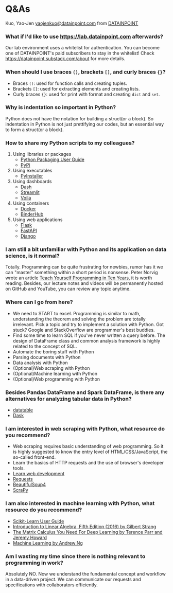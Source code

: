 # Q&As

Kuo, Yao-Jen <yaojenkuo@datainpoint.com> from [DATAINPOINT](https://www.datainpoint.com/)

### What if I'd like to use <https://lab.datainpoint.com> afterwards?

Our lab environment uses a whitelist for authentication. You can become one of DATAINPOINT's paid subscribers to stay in the whitelist! Check <https://datainpoint.substack.com/about> for more details.

### When should I use braces `()`, brackets `[]`, and curly braces `{}`?

- Braces `()`: used for function calls and creating tuples.
- Brackets `[]`: used for extracting elements and creating lists.
- Curly braces `{}`: used for print with format and creating `dict` and `set`.

### Why is indentation so important in Python?

Python does not have the notation for building a struct(or a block). So indentation in Python is not just prettifying our codes, but an essential way to form a struct(or a block).

### How to share my Python scripts to my colleagues?

1. Using libraries or packages
    - [Python Packaging User Guide](https://packaging.python.org/)
    - [PyPi](https://pypi.org/)
2. Using executables
    - [PyInstaller](https://www.pyinstaller.org/)
3. Using dashboards
    - [Dash](https://plotly.com/dash/)
    - [Streamlit](https://www.streamlit.io/)
    - [Voila](https://github.com/voila-dashboards/voila)
4. Using containers
    - [Docker](https://www.docker.com/)
    - [BinderHub](https://mybinder.org/)
5. Using web applications
    - [Flask](https://flask.palletsprojects.com/en/1.1.x/)
    - [FastAPI](https://fastapi.tiangolo.com/)
    - [Django](https://www.djangoproject.com/)

### I am still a bit unfamiliar with Python and its application on data science, is it normal?

Totally. Programming can be quite frustrating for newbies, rumor has it we can "master" something within a short period is nonsense. Peter Norvig wrote an article [Teach Yourself Programming in Ten Years](https://norvig.com/21-days.html), it is worth reading. Besides, our lecture notes and videos will be permanently hosted on GitHub and YouTube, you can review any topic anytime.

### Where can I go from here?

- We need to START to excel. Programming is similar to math, understanding the theorem and solving the problem are totally irrelevant. Pick a topic and try to implement a solution with Python. Got stuck? Google and StackOverflow are programmer's best buddies.
- Find some time to learn SQL if you've never written a query before. The design of DataFrame class and common analysis framework is highly related to the concept of SQL.
- Automate the boring stuff with Python
- Parsing documents with Python
- Data analysis with Python
- (Optional)Web scraping with Python
- (Optional)Machine learning with Python
- (Optional)Web programming with Python

### Besides Pandas DataFrame and Spark DataFrame, is there any alternatives for analyzing tabular data in Python?

- [datatable](https://datatable.readthedocs.io/en/latest/)
- [Dask](https://dask.org/)

### I am interested in web scraping with Python, what resource do you recommend?

- Web scraping requires basic understanding of web programming. So it is highly suggested to know the entry level of HTML/CSS/JavaScript, the so-called front-end.
- Learn the basics of HTTP requests and the use of browser's developer tools.
- [Learn web development](https://developer.mozilla.org/en-US/docs/Learn)
- [Requests](https://requests.readthedocs.io/en/master/)
- [BeautifulSoup4](https://www.crummy.com/software/BeautifulSoup/doc)
- [ScraPy](https://scrapy.org/)

### I am also interested in machine learning with Python, what resource do you recommend?

- [Scikit-Learn User Guide](https://scikit-learn.org/stable/user_guide.html)
- [Introduction to Linear Algebra, Fifth Edition (2016) by Gilbert Strang](https://math.mit.edu/~gs/linearalgebra/)
- [The Matrix Calculus You Need For Deep Learning by Terence Parr and Jeremy Howard](https://explained.ai/matrix-calculus/)
- [Machine Learning by Andrew Ng](https://www.coursera.org/learn/machine-learning)

### Am I wasting my time since there is nothing relevant to programming in work?

Absolutely NO. Now we understand the fundamental concept and workflow in a data-driven project. We can communicate our requests and specifications with collaborators efficiently.